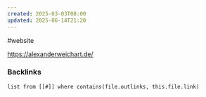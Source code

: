 ```yaml
---
created: 2025-03-03T08:00
updated: 2025-06-14T21:20
---
```

#website 

https://alexanderweichart.de/

### Backlinks
```dataview 
list from [[#]] where contains(file.outlinks, this.file.link)
```

